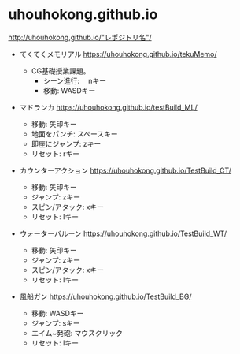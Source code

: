 # uhouhokong.github.io

http://uhouhokong.github.io/"レポジトリ名"/

- てくてくメモリアル https://uhouhokong.github.io/tekuMemo/
  - CG基礎授業課題。
    - シーン進行:  　nキー
    - 移動:       WASDキー

- マドランカ https://uhouhokong.github.io/testBuild_ML/ 
  - 移動:         矢印キー
  - 地面をパンチ:   スペースキー
  - 即座にジャンプ:  zキー
  - リセット:        rキー
- カウンターアクション https://uhouhokong.github.io/TestBuild_CT/
  - 移動:         矢印キー
  - ジャンプ:       zキー
  - スピン/アタック:  xキー
  - リセット:        lキー
- ウォーターバルーン https://uhouhokong.github.io/TestBuild_WT/
  - 移動:         矢印キー
  - ジャンプ:       zキー
  - スピン/アタック:  xキー
  - リセット:        lキー
- 風船ガン https://uhouhokong.github.io/TestBuild_BG/
  - 移動:         WASDキー
  - ジャンプ:       sキー
  - エイム~発砲:    マウスクリック
  - リセット:        lキー
